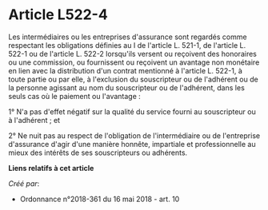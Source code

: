 # Article L522-4

Les intermédiaires ou les entreprises d'assurance sont regardés comme respectant les obligations définies au I de l'article
L. 521-1, de l'article L. 522-1 ou de l'article L. 522-2 lorsqu'ils versent ou reçoivent des honoraires ou une commission, ou
fournissent ou reçoivent un avantage non monétaire en lien avec la distribution d'un contrat mentionné à l'article L. 522-1,
à toute partie ou par elle, à l'exclusion du souscripteur ou de l'adhérent ou de la personne agissant au nom du souscripteur
ou de l'adhérent, dans les seuls cas où le paiement ou l'avantage :

1° N'a pas d'effet négatif sur la qualité du service fourni au souscripteur ou à l'adhérent ; et

2° Ne nuit pas au respect de l'obligation de l'intermédiaire ou de l'entreprise d'assurance d'agir d'une manière honnête,
impartiale et professionnelle au mieux des intérêts de ses souscripteurs ou adhérents.

**Liens relatifs à cet article**

_Créé par_:

  - Ordonnance n°2018-361 du 16 mai 2018 - art. 10
